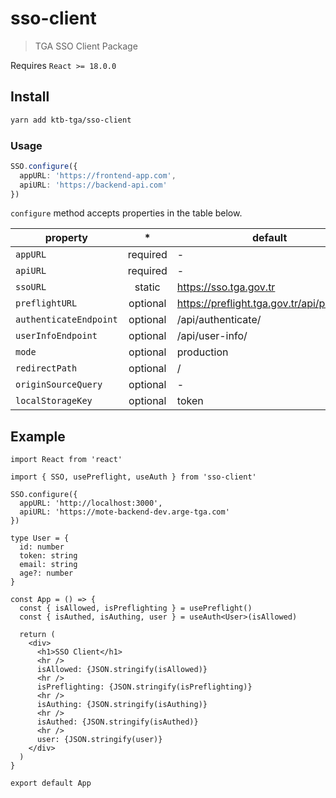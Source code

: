 # sso-client

> TGA SSO Client Package

Requires `React >= 18.0.0`
</br>

## Install

```bash
yarn add ktb-tga/sso-client
```

### Usage

<!-- TODO: add react and nextjs usage -->

```ts
SSO.configure({
  appURL: 'https://frontend-app.com',
  apiURL: 'https://backend-api.com'
})
```

`configure` method accepts properties in the table below.

| property               |    \*    | default                                     |
| ---------------------- | :------: | ------------------------------------------- |
| `appURL`               | required | -                                           |
| `apiURL`               | required | -                                           |
| `ssoURL`               |  static  | https://sso.tga.gov.tr                      |
| `preflightURL`         | optional | https://preflight.tga.gov.tr/api/preflight/ |
| `authenticateEndpoint` | optional | /api/authenticate/                          |
| `userInfoEndpoint`     | optional | /api/user-info/                             |
| `mode`                 | optional | production                                  |
| `redirectPath`         | optional | /                                           |
| `originSourceQuery`    | optional | -                                           |
| `localStorageKey`      | optional | token                                       |

## Example

```tsx
import React from 'react'

import { SSO, usePreflight, useAuth } from 'sso-client'

SSO.configure({
  appURL: 'http://localhost:3000',
  apiURL: 'https://mote-backend-dev.arge-tga.com'
})

type User = {
  id: number
  token: string
  email: string
  age?: number
}

const App = () => {
  const { isAllowed, isPreflighting } = usePreflight()
  const { isAuthed, isAuthing, user } = useAuth<User>(isAllowed)

  return (
    <div>
      <h1>SSO Client</h1>
      <hr />
      isAllowed: {JSON.stringify(isAllowed)}
      <hr />
      isPreflighting: {JSON.stringify(isPreflighting)}
      <hr />
      isAuthing: {JSON.stringify(isAuthing)}
      <hr />
      isAuthed: {JSON.stringify(isAuthed)}
      <hr />
      user: {JSON.stringify(user)}
    </div>
  )
}

export default App
```

<!-- `(production \| development)`  -->

  <!-- appURL: 'http://localhost:3000', // app frontend url
  apiURL: 'https://mote-backend-dev.arge-tga.com', // app backend url for authenticate and user-info
  originSourceQuery: 'http://mote-frontend-dev.arge-tga.com', //optional for prod required for locale, https:// and http:// will be removed automatically
  authenticateEndpoint: '/api/authenticate/', // optional, endpoint to 'authenticate' defaults to '/api/authenticate/'
  userInfoEndpoint: '/api/user-info/', // optional, endpoint to 'authenticate' defaults to '/api/authenticate/'
  preflightURL: 'https://rapor-api.tga.gov.tr/api/preflight', //optional, preflight api defaults to 'https://preflight.tga.gov.tr/api/preflight/'
  mode: 'production', // optional, this sets SSO to development or production, defaults to 'production'
  redirectPath: '/', // optional, after authenticate redirecting this path, defaults to '/'
  localStorageKey: 'token' // optional, defaults to 'token' -->

   <!-- // isAllowed property is optional, defaults to true for public apps -->

